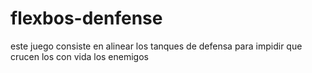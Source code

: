 # flexbos-denfense
este juego consiste en alinear los tanques de defensa para impidir que crucen los con vida los enemigos
